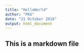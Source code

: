 ```yaml
---
title: "HelloWorld"
author: "PKG"
date: "21 October 2018"
output: html_document
---
```


## This is a markdown file

